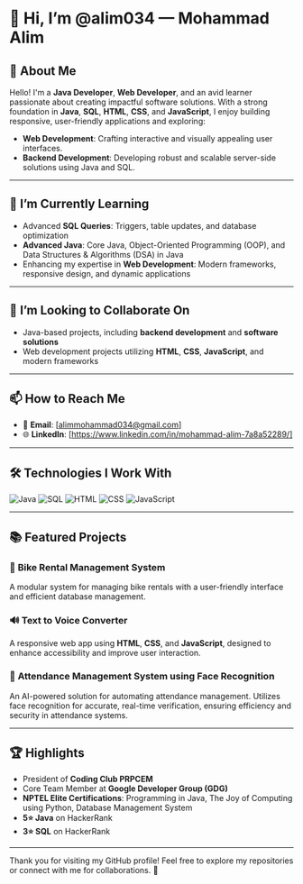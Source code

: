 # 👋 Hi, I’m @alim034 — Mohammad Alim  

## 👀 About Me  
Hello! I'm a **Java Developer**, **Web Developer**, and an avid learner passionate about creating impactful software solutions. With a strong foundation in **Java**, **SQL**, **HTML**, **CSS**, and **JavaScript**, I enjoy building responsive, user-friendly applications and exploring:  
- **Web Development**: Crafting interactive and visually appealing user interfaces.  
- **Backend Development**: Developing robust and scalable server-side solutions using Java and SQL.  
 

---

## 🌱 I’m Currently Learning  
- Advanced **SQL Queries**: Triggers, table updates, and database optimization  
- **Advanced Java**: Core Java, Object-Oriented Programming (OOP), and Data Structures & Algorithms (DSA) in Java  
- Enhancing my expertise in **Web Development**: Modern frameworks, responsive design, and dynamic applications  

---

## 💞️ I’m Looking to Collaborate On  
- Java-based projects, including **backend development** and **software solutions**  
- Web development projects utilizing **HTML**, **CSS**, **JavaScript**, and modern frameworks  


---

## 📫 How to Reach Me  
- 📧 **Email**: [alimmohammad034@gmail.com]  
- 🌐 **LinkedIn**: [https://www.linkedin.com/in/mohammad-alim-7a8a52289/]  

---

## 🛠️ Technologies I Work With  

<p align="left">
  <img src="https://img.icons8.com/color/48/000000/java-coffee-cup-logo.png" alt="Java" />
  <img src="https://img.icons8.com/external-flaticons-lineal-color-flat-icons/64/000000/external-sql-mobile-app-development-flaticons-lineal-color-flat-icons.png" alt="SQL" />
  <img src="https://img.icons8.com/color/48/000000/html-5--v1.png" alt="HTML" />
  <img src="https://img.icons8.com/color/48/000000/css3.png" alt="CSS" />
  <img src="https://img.icons8.com/color/48/000000/javascript--v1.png" alt="JavaScript" />
</p>


---

## 📚 Featured Projects  
### 🚴 **Bike Rental Management System**  
A modular system for managing bike rentals with a user-friendly interface and efficient database management.  

### 🔊 **Text to Voice Converter**  
A responsive web app using **HTML**, **CSS**, and **JavaScript**, designed to enhance accessibility and improve user interaction.  

### 📸 **Attendance Management System using Face Recognition**  
An AI-powered solution for automating attendance management. Utilizes face recognition for accurate, real-time verification, ensuring efficiency and security in attendance systems.  

---

## 🏆 Highlights  
- President of **Coding Club PRPCEM**
- Core Team Member at **Google Developer Group (GDG)**
- **NPTEL Elite Certifications**: Programming in Java, The Joy of Computing using Python, Database Management System  
- **5⭐ Java** on HackerRank
- **3⭐ SQL** on HackerRank  


---



Thank you for visiting my GitHub profile! Feel free to explore my repositories or connect with me for collaborations. 🚀  
